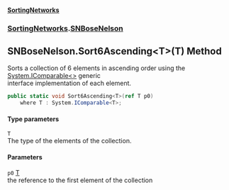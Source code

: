 #### [SortingNetworks](index.md 'index')
### [SortingNetworks](SortingNetworks.md 'SortingNetworks').[SNBoseNelson](SortingNetworks_SNBoseNelson.md 'SortingNetworks.SNBoseNelson')
## SNBoseNelson.Sort6Ascending&lt;T&gt;(T) Method
Sorts a collection of 6 elements in ascending order using the [System.IComparable&lt;&gt;](https://docs.microsoft.com/en-us/dotnet/api/System.IComparable-1 'System.IComparable`1') generic  
interface implementation of each element.  
```csharp
public static void Sort6Ascending<T>(ref T p0)
    where T : System.IComparable<T>;
```
#### Type parameters
<a name='SortingNetworks_SNBoseNelson_Sort6Ascending_T_(T)_T'></a>
`T`  
The type of the elements of the collection.
  
#### Parameters
<a name='SortingNetworks_SNBoseNelson_Sort6Ascending_T_(T)_p0'></a>
`p0` [T](SortingNetworks_SNBoseNelson_Sort6Ascending_T_(T).md#SortingNetworks_SNBoseNelson_Sort6Ascending_T_(T)_T 'SortingNetworks.SNBoseNelson.Sort6Ascending&lt;T&gt;(T).T')  
the reference to the first element of the collection
  
